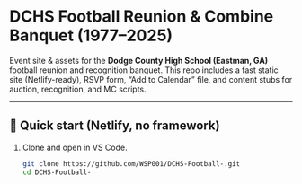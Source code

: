 # DCHS Football Reunion & Combine Banquet (1977–2025)

Event site & assets for the **Dodge County High School (Eastman, GA)** football reunion and recognition banquet.
This repo includes a fast static site (Netlify-ready), RSVP form, “Add to Calendar” file, and content stubs for auction, recognition, and MC scripts.

---

## 🚀 Quick start (Netlify, no framework)
1. Clone and open in VS Code.
   ```bash
   git clone https://github.com/WSP001/DCHS-Football-.git
   cd DCHS-Football-
   ```